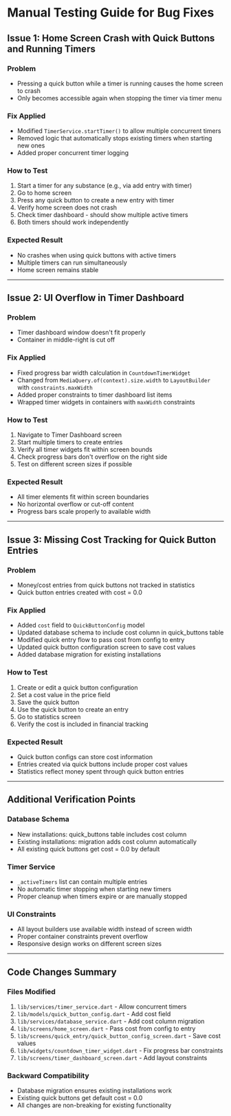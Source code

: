 # Manual Testing Guide for Bug Fixes

## Issue 1: Home Screen Crash with Quick Buttons and Running Timers

### Problem
- Pressing a quick button while a timer is running causes the home screen to crash
- Only becomes accessible again when stopping the timer via timer menu

### Fix Applied
- Modified `TimerService.startTimer()` to allow multiple concurrent timers
- Removed logic that automatically stops existing timers when starting new ones
- Added proper concurrent timer logging

### How to Test
1. Start a timer for any substance (e.g., via add entry with timer)
2. Go to home screen
3. Press any quick button to create a new entry with timer
4. Verify home screen does not crash
5. Check timer dashboard - should show multiple active timers
6. Both timers should work independently

### Expected Result
- No crashes when using quick buttons with active timers
- Multiple timers can run simultaneously
- Home screen remains stable

---

## Issue 2: UI Overflow in Timer Dashboard

### Problem
- Timer dashboard window doesn't fit properly
- Container in middle-right is cut off

### Fix Applied
- Fixed progress bar width calculation in `CountdownTimerWidget`
- Changed from `MediaQuery.of(context).size.width` to `LayoutBuilder` with `constraints.maxWidth`
- Added proper constraints to timer dashboard list items
- Wrapped timer widgets in containers with `maxWidth` constraints

### How to Test
1. Navigate to Timer Dashboard screen
2. Start multiple timers to create entries
3. Verify all timer widgets fit within screen bounds
4. Check progress bars don't overflow on the right side
5. Test on different screen sizes if possible

### Expected Result
- All timer elements fit within screen boundaries
- No horizontal overflow or cut-off content
- Progress bars scale properly to available width

---

## Issue 3: Missing Cost Tracking for Quick Button Entries

### Problem
- Money/cost entries from quick buttons not tracked in statistics
- Quick button entries created with cost = 0.0

### Fix Applied
- Added `cost` field to `QuickButtonConfig` model
- Updated database schema to include cost column in quick_buttons table
- Modified quick entry flow to pass cost from config to entry
- Updated quick button configuration screen to save cost values
- Added database migration for existing installations

### How to Test
1. Create or edit a quick button configuration
2. Set a cost value in the price field
3. Save the quick button
4. Use the quick button to create an entry
5. Go to statistics screen
6. Verify the cost is included in financial tracking

### Expected Result
- Quick button configs can store cost information
- Entries created via quick buttons include proper cost values
- Statistics reflect money spent through quick button entries

---

## Additional Verification Points

### Database Schema
- New installations: quick_buttons table includes cost column
- Existing installations: migration adds cost column automatically
- All existing quick buttons get cost = 0.0 by default

### Timer Service
- `_activeTimers` list can contain multiple entries
- No automatic timer stopping when starting new timers
- Proper cleanup when timers expire or are manually stopped

### UI Constraints
- All layout builders use available width instead of screen width
- Proper container constraints prevent overflow
- Responsive design works on different screen sizes

---

## Code Changes Summary

### Files Modified
1. `lib/services/timer_service.dart` - Allow concurrent timers
2. `lib/models/quick_button_config.dart` - Add cost field
3. `lib/services/database_service.dart` - Add cost column migration
4. `lib/screens/home_screen.dart` - Pass cost from config to entry
5. `lib/screens/quick_entry/quick_button_config_screen.dart` - Save cost values
6. `lib/widgets/countdown_timer_widget.dart` - Fix progress bar constraints
7. `lib/screens/timer_dashboard_screen.dart` - Add layout constraints

### Backward Compatibility
- Database migration ensures existing installations work
- Existing quick buttons get default cost = 0.0
- All changes are non-breaking for existing functionality